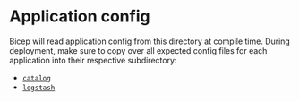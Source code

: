 # Application config

Bicep will read application config from this directory at compile time. During deployment, make sure to copy over all expected config files for each application into their respective subdirectory:

- [`catalog`](catalog)
- [`logstash`](logstash)
